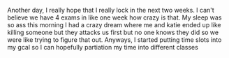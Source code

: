 Another day, I really hope that I really lock in the next two weeks. I can't believe we have 4 exams in like one week how crazy is that. My sleep was so ass this morning I had a crazy dream where me and katie ended up like killing someone but they attacks us first but no one knows they did so we were like trying to figure that out. Anyways, I started putting time slots into my gcal so I can hopefully partiation my time into different classes